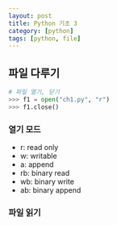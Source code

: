 ```yaml
---
layout: post
title: Python 기초 3
category: [python]
tags: [python, file]
---
```


## 파일 다루기
``` python
# 파일 열기, 닫기
>>> f1 = open("ch1.py", "r")
>>> f1.close()
```

### 열기 모드
* r: read only
* w: writable
* a: append
* rb: binary read
* wb: binary write
* ab: binary append

### 파일 읽기


